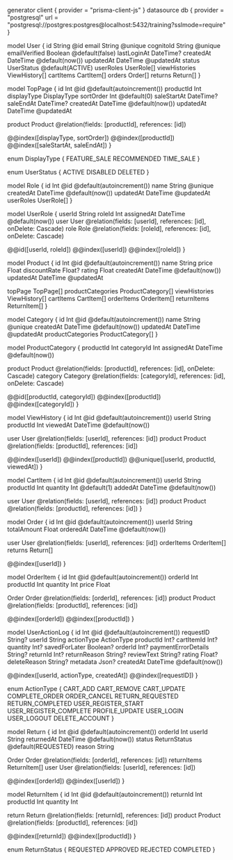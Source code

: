 generator client {
  provider = "prisma-client-js"
}
datasource db {
  provider = "postgresql"
  url      = "postgresql://postgres:postgres@localhost:5432/training?sslmode=require"
}

model User {
  id              String    @id
  email           String    @unique
  cognitoId       String    @unique
  emailVerified   Boolean   @default(false)
  lastLoginAt     DateTime?
  createdAt       DateTime  @default(now())
  updatedAt       DateTime  @updatedAt
  status          UserStatus @default(ACTIVE)
  userRoles       UserRole[]
  viewHistories   ViewHistory[]
  cartItems       CartItem[]
  orders       Order[]
  returns         Return[]
}

model TopPage {
  id          Int       @id @default(autoincrement())
  productId   Int
  displayType DisplayType
  sortOrder   Int       @default(0)
  saleStartAt DateTime?
  saleEndAt   DateTime?
  createdAt   DateTime  @default(now())
  updatedAt   DateTime  @updatedAt

  product     Product   @relation(fields: [productId], references: [id])

  @@index([displayType, sortOrder])
  @@index([productId])
  @@index([saleStartAt, saleEndAt])
}

enum DisplayType {
  FEATURE_SALE
  RECOMMENDED
  TIME_SALE
}

enum UserStatus {
  ACTIVE
  DISABLED
  DELETED
}

model Role {
  id              Int       @id @default(autoincrement())
  name            String    @unique
  createdAt       DateTime  @default(now())
  updatedAt       DateTime  @updatedAt
  userRoles       UserRole[]
}

model UserRole {
  userId          String
  roleId          Int
  assignedAt      DateTime  @default(now())
  user            User      @relation(fields: [userId], references: [id], onDelete: Cascade)
  role            Role      @relation(fields: [roleId], references: [id], onDelete: Cascade)
  
  @@id([userId, roleId])
  @@index([userId])
  @@index([roleId])
}

model Product {
  id              Int       @id @default(autoincrement())
  name            String
  price           Float
  discountRate    Float?
  rating          Float
  createdAt       DateTime  @default(now())
  updatedAt       DateTime  @updatedAt
  
  topPage         TopPage[]
  productCategories ProductCategory[]
  viewHistories   ViewHistory[]
  cartItems       CartItem[]
  orderItems   OrderItem[]
  returnItems     ReturnItem[]
}

model Category {
  id              Int       @id @default(autoincrement())
  name            String    @unique
  createdAt       DateTime  @default(now())
  updatedAt       DateTime  @updatedAt
  productCategories ProductCategory[]
}

model ProductCategory {
  productId       Int
  categoryId      Int
  assignedAt      DateTime  @default(now())
  
  product         Product   @relation(fields: [productId], references: [id], onDelete: Cascade)
  category        Category  @relation(fields: [categoryId], references: [id], onDelete: Cascade)
  
  @@id([productId, categoryId])
  @@index([productId])
  @@index([categoryId])
}

model ViewHistory {
  id          Int       @id @default(autoincrement())
  userId      String
  productId   Int
  viewedAt    DateTime  @default(now())
  
  user        User      @relation(fields: [userId], references: [id])
  product     Product   @relation(fields: [productId], references: [id])
  
  @@index([userId])
  @@index([productId])
  @@unique([userId, productId, viewedAt])
}

model CartItem {
  id          Int       @id @default(autoincrement())
  userId      String
  productId   Int
  quantity    Int       @default(1)
  addedAt     DateTime  @default(now())
  
  user        User      @relation(fields: [userId], references: [id])
  product     Product   @relation(fields: [productId], references: [id])
}

model Order {
  id          Int       @id @default(autoincrement())
  userId      String
  totalAmount Float
  orderedAt DateTime  @default(now())
  
  user          User            @relation(fields: [userId], references: [id])
  orderItems OrderItem[]
  returns       Return[]
  
  @@index([userId])
}

model OrderItem {
  id          Int       @id @default(autoincrement())
  orderId  Int
  productId   Int
  quantity    Int
  price       Float
  
  Order    Order  @relation(fields: [orderId], references: [id])
  product     Product   @relation(fields: [productId], references: [id])
  
  @@index([orderId])
  @@index([productId])
}

model UserActionLog {
  id          Int       @id @default(autoincrement())
  requestID   String?
  userId      String
  actionType  ActionType
  productId   Int?
  cartItemId  Int?
  quantity    Int?
  savedForLater Boolean?
  orderId  Int?
  paymentErrorDetails String?
  returnId    Int?
  returnReason String?
  reviewText  String?
  rating      Float?
  deleteReason String?
  metadata    Json?
  createdAt   DateTime  @default(now())
  
  @@index([userId, actionType, createdAt])
  @@index([requestID])
}

enum ActionType {
  CART_ADD
  CART_REMOVE
  CART_UPDATE
  COMPLETE_ORDER
  ORDER_CANCEL
  RETURN_REQUESTED
  RETURN_COMPLETED
  USER_REGISTER_START
  USER_REGISTER_COMPLETE
  PROFILE_UPDATE
  USER_LOGIN
  USER_LOGOUT
  DELETE_ACCOUNT
}

model Return {
  id           Int       @id @default(autoincrement())
  orderId   Int
  userId       String
  returnedAt   DateTime  @default(now())
  status       ReturnStatus @default(REQUESTED)
  reason       String
  
  Order     Order  @relation(fields: [orderId], references: [id])
  returnItems  ReturnItem[]
  user         User      @relation(fields: [userId], references: [id])
  
  @@index([orderId])
  @@index([userId])
}

model ReturnItem {
  id          Int       @id @default(autoincrement())
  returnId    Int
  productId   Int
  quantity    Int
  
  return      Return    @relation(fields: [returnId], references: [id])
  product     Product   @relation(fields: [productId], references: [id])
  
  @@index([returnId])
  @@index([productId])
}

enum ReturnStatus {
  REQUESTED
  APPROVED
  REJECTED
  COMPLETED
}